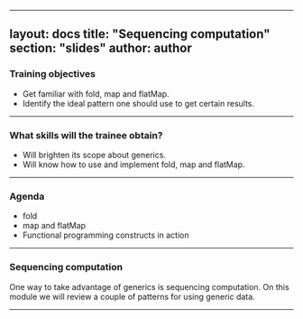 -----
layout: docs
title: "Sequencing computation"
section: "slides"
author: author
-----



### Training objectives

- Get familiar with fold, map and flatMap.
- Identify the ideal pattern one should use to get certain results.

------

### What skills will the trainee obtain?

- Will brighten its scope about generics.
- Will know how to use and implement fold, map and flatMap.

------

### Agenda

- fold
- map and flatMap
- Functional programming constructs in action 

------

### Sequencing computation

One way to take advantage of generics is sequencing computation. On this module we will
review a couple of patterns for using generic data.

-----